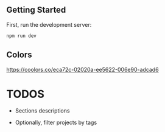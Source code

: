 ## Getting Started

First, run the development server:

```bash
npm run dev
```

## Colors

https://coolors.co/eca72c-02020a-ee5622-006e90-adcad6

# TODOS

- Sections descriptions

- Optionally, filter projects by tags
